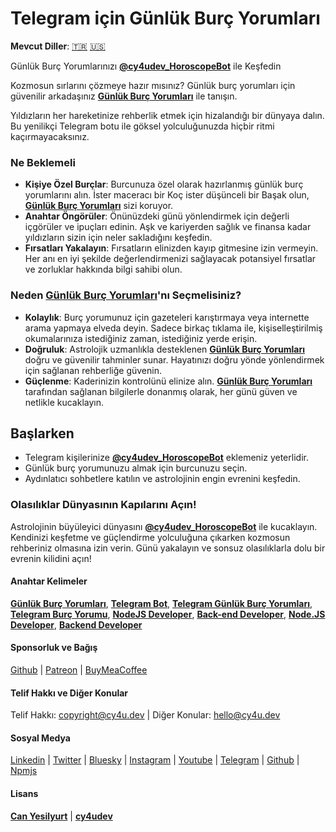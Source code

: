 # Telegram için Günlük Burç Yorumları

**Mevcut Diller**: [🇹🇷](https://cy4u.dev/Daily-Horoscope/tr "Türkçe") [🇺🇸](https://cy4u.dev/Daily-Horoscope/ "İngilizce")

Günlük Burç Yorumlarınızı [**@cy4udev_HoroscopeBot**](https://t.me/cy4udev_HoroscopeBot "Günlük Burç Yorumları") ile Keşfedin

Kozmosun sırlarını çözmeye hazır mısınız? Günlük burç yorumları için güvenilir arkadaşınız [**Günlük Burç Yorumları**](https://cy4u.dev/Daily-Horoscope/tr "Günlük Burç Yorumları") ile tanışın.

Yıldızların her hareketinize rehberlik etmek için hizalandığı bir dünyaya dalın. Bu yenilikçi Telegram botu ile göksel yolculuğunuzda hiçbir ritmi kaçırmayacaksınız.

### Ne Beklemeli

- **Kişiye Özel Burçlar**: Burcunuza özel olarak hazırlanmış günlük burç yorumlarını alın. İster maceracı bir Koç ister düşünceli bir Başak olun, [**Günlük Burç Yorumları**](https://cy4u.dev/Daily-Horoscope/tr "Günlük Burç Yorumları") sizi koruyor.
- **Anahtar Öngörüler**: Önünüzdeki günü yönlendirmek için değerli içgörüler ve ipuçları edinin. Aşk ve kariyerden sağlık ve finansa kadar yıldızların sizin için neler sakladığını keşfedin.
- **Fırsatları Yakalayın**: Fırsatların elinizden kayıp gitmesine izin vermeyin. Her anı en iyi şekilde değerlendirmenizi sağlayacak potansiyel fırsatlar ve zorluklar hakkında bilgi sahibi olun.

### Neden [Günlük Burç Yorumları](https://cy4u.dev/Daily-Horoscope/tr "Günlük Burç Yorumları")'nı Seçmelisiniz?

- **Kolaylık**: Burç yorumunuz için gazeteleri karıştırmaya veya internette arama yapmaya elveda deyin. Sadece birkaç tıklama ile, kişiselleştirilmiş okumalarınıza istediğiniz zaman, istediğiniz yerde erişin.
- **Doğruluk**: Astrolojik uzmanlıkla desteklenen [**Günlük Burç Yorumları**](https://cy4u.dev/Daily-Horoscope/tr "Günlük Burç Yorumları") doğru ve güvenilir tahminler sunar. Hayatınızı doğru yönde yönlendirmek için sağlanan rehberliğe güvenin.
- **Güçlenme**: Kaderinizin kontrolünü elinize alın. [**Günlük Burç Yorumları**](https://cy4u.dev/Daily-Horoscope/tr "Günlük Burç Yorumları") tarafından sağlanan bilgilerle donanmış olarak, her günü güven ve netlikle kucaklayın.

## Başlarken

- Telegram kişilerinize [**@cy4udev_HoroscopeBot**](https://t.me/cy4udev_HoroscopeBot "Günlük Burç Yorumu") eklemeniz yeterlidir.
- Günlük burç yorumunuzu almak için burcunuzu seçin.
- Aydınlatıcı sohbetlere katılın ve astrolojinin engin evrenini keşfedin.

### Olasılıklar Dünyasının Kapılarını Açın!

Astrolojinin büyüleyici dünyasını [**@cy4udev_HoroscopeBot**](https://t.me/cy4udev_HoroscopeBot "Günlük Burç Yorumları") ile kucaklayın. Kendinizi keşfetme ve güçlendirme yolculuğuna çıkarken kozmosun rehberiniz olmasına izin verin. Günü yakalayın ve sonsuz olasılıklarla dolu bir evrenin kilidini açın!

#### Anahtar Kelimeler

[**Günlük Burç Yorumları**](https://cy4u.dev/Daily-Horoscope/tr "Günlük Burç Yorumları"), [**Telegram Bot**](https://cy4u.dev "Telegram Bot Yorumları"), [**Telegram Günlük Burç Yorumları**](https://cy4u.dev/Daily-Horoscope/tr "Telegram Günlük Burç Yorumları"), [**Telegram Burç Yorumu**](https://cy4u.dev/Daily-Horoscope/tr "Telegram Burç Yorumu"), [**NodeJS Developer**](https://cy4u.dev "NodeJS Developer"), [**Back-end Developer**](https://cy4u.dev "Back-end Developer"), [**Node.JS Developer**](https://cy4u.dev "Node.JS Developer"), [**Backend Developer**](https://cy4u.dev "Backend Developer")

#### Sponsorluk ve Bağış

[Github](https://github.com/sponsors/cy4udev "cy4udev github") | [Patreon](https://patreon.com/cy4udev "cy4udev patreon") | [BuyMeaCoffee](https://www.buymeacoffee.com/cy4udev "cy4udev BuyMeaCoffee")

#### Telif Hakkı ve Diğer Konular

Telif Hakkı: [copyright@cy4u.dev](mailto:copyright@cy4u.dev "copyright@cy4u.dev") | Diğer Konular: [hello@cy4u.dev](mailto:hello@cy4u.dev "hello@cy4u.dev")

#### Sosyal Medya

[Linkedin](https://www.linkedin.com/company/cy4udev/ "cy4udev linkedin") | [Twitter](https://twitter.com/cy4udev "cy4udev twitter") | [Bluesky](https://bsky.app/profile/cy4u.dev "cy4udev bluesky") | [Instagram](https://instagram.com/cy4udev "cy4udev instagram") | [Youtube](https://www.youtube.com/@cy4udev "cy4udev youtube") | [Telegram](https://t.me/cy4udev "cy4udev telegram") | [Github](https://github.com/cy4udev "cy4udev github") | [Npmjs](https://www.npmjs.com/~cy4udev "cy4udev npmjs")

#### Lisans

[**Can Yesilyurt**](https://canyesilyurt.com "Can Yesilyurt") | [**cy4udev**](https://cy4u.dev "cy4udev")
